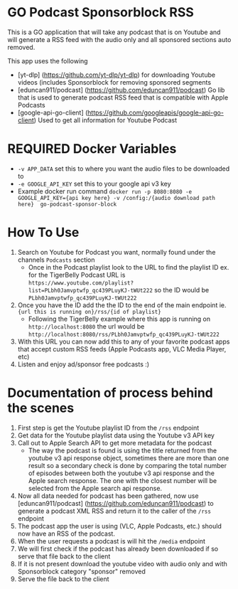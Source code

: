 # GO Podcast Sponsorblock RSS

This is a GO application that will take any podcast that is on Youtube and will generate a RSS feed with the audio only and all sponsored sections auto removed.

This app uses the following
* [yt-dlp] (https://github.com/yt-dlp/yt-dlp) for downloading Youtube videos (includes Sponsorblock for removing sponsored segments
* [eduncan911/podcast] (https://github.com/eduncan911/podcast) Go lib that is used to generate podcast RSS feed that is compatible with Apple Podcasts
* [google-api-go-client] (https://github.com/googleapis/google-api-go-client) Used to get all information for Youtube Podcast


# REQUIRED Docker Variables
*  	`-v APP_DATA` set this to where you want the audio files to be downloaded to
*  	`-e GOOGLE_API_KEY` set this to your google api v3 key
*  	Example docker run command `docker run -p 8080:8080 -e GOOGLE_API_KEY={api key here} -v /config:/{audio download path here}  go-podcast-sponsor-block`


# How To Use
1. Search on Youtube for Podcast you want, normally found under the channels `Podcasts` section
   *   Once in the Podcast playlist look to the URL to find the playlist ID ex. for the TigerBelly Podcast URL is `https://www.youtube.com/playlist?list=PLbh0Jamvptwfp_qc439PLuyKJ-tWUt222` so the ID would be `PLbh0Jamvptwfp_qc439PLuyKJ-tWUt222`
2. Once you have the ID add the the ID to the end of the main endpoint ie. `{url this is running on}/rss/{id of playlist}`
   * Following the TigerBelly example where this app is running on `http://localhost:8080` the url would be `http://localhost:8080/rss/PLbh0Jamvptwfp_qc439PLuyKJ-tWUt222`
3. With this URL you can now add this to any of your favorite podcast apps that accept custom RSS feeds (Apple Podcasts app, VLC Media Player, etc)
4. Listen and enjoy ad/sponsor free podcasts :)

# Documentation of process behind the scenes 
1. First step is get the Youtube playlist ID from the `/rss` endpoint
2. Get data for the Youtube playlist data using the Youtube v3 API key
3. Call out to Apple Search API to get more metadata for the podcast
   * The way the podcast is found is using the title returned from the youtube v3 api response object, sometimes there are more than one result so a secondary check is done by comparing the total number of episodes between both the youtube v3 api response and the Apple search response. The one with the closest number will be selected from the Apple search api response.
4. Now all data needed for podcast has been gathered, now use [eduncan911/podcast] (https://github.com/eduncan911/podcast) to generate a podcast XML RSS and return it to the caller of the `/rss` endpoint
5. The podcast app the user is using (VLC, Apple Podcasts, etc.) should now have an RSS of the podcast.
6. When the user requests a podcast is will hit the `/media` endpoint
7. We will first check if the podcast has already been downloaded if so serve that file back to the client
8. If it is not present download the youtube video with audio only and with Sponsorblock category "sponsor" removed
9. Serve the file back to the client

